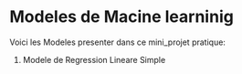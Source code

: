 # Modeles de Macine learninig
Voici les Modeles presenter dans ce mini_projet pratique:
1. Modele de Regression Lineare Simple